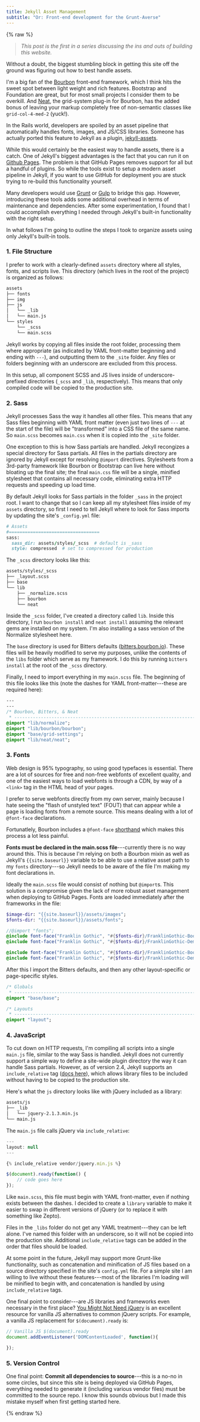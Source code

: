 ```yaml
---
title: Jekyll Asset Management
subtitle: "Or: Front-end development for the Grunt-Averse"
---
```

{% raw %}

> _This post is the first in a series discussing the ins and outs of building this website._

Without a doubt, the biggest stumbling block in getting this site off the ground was figuring out how to best handle assets.  

I'm a big fan of the [Bourbon](http://bourbon.io) front-end framework, which I think hits the sweet spot between light weight and rich features. Bootstrap and Foundation are great, but for most small projects I consider them to be overkill. And [Neat](http://neat.bourbon.io), the grid-system plug-in for Bourbon, has the added bonus of leaving your markup completely free of non-semantic
classes like `grid-col-4-med-2` (yuck!).

In the Rails world, developers are spoiled by an asset pipeline that automatically handles fonts, images, and JS/CSS libraries. Someone has actually ported this feature to Jekyll as a plugin, [jekyll-assets](https://github.com/ixti/jekyll-assets).  

While this would certainly be the easiest way to handle assets, there is a catch. One of Jekyll's biggest advantages is the fact that you can run it on [Github Pages](https://help.github.com/articles/using-jekyll-with-pages/). The problem is that GitHub Pages removes support for all but a handful of plugins. So while the tools exist to setup a modern asset pipeline in Jekyll, if you want to use GitHub for deployment you are stuck trying to re-build this functionality yourself.  

Many developers would use [Grunt](http://gruntjs.com/) or [Gulp](http://gulpjs.com/) to bridge this gap. However, introducing these tools adds some additional overhead in terms of maintenance and dependencies. After some experimentation, I found that I could accomplish everything I needed through Jekyll's built-in functionality with the right setup.

In what follows I'm going to outline the steps I took to organize assets using only Jekyll's built-in tools.

### 1. File Structure

I prefer to work with a clearly-defined `assets` directory where all styles, fonts, and scripts live. This directory (which lives in the root of the project) is organized as follows:

```bash
assets
├── fonts
├── img
├── js
│   └── _lib
│   └── main.js
└── styles
    └── _scss
    └── main.scss
```

Jekyll works by copying all files inside the root folder, processing them where appropriate (as indicated by YAML front-matter beginning and ending with `---`), and outputting them to the `_site` folder. Any files or folders beginning with an underscore are excluded from this process.

In this setup, all component SCSS and JS lives inside of underscore-prefixed directories (`_scss` and `_lib`, respectively). This means that only compiled code will be copied to the production site.

### 2. Sass 

Jekyll processes Sass the way it handles all other files. This means that any Sass files beginning with YAML front matter (even just two lines of `---` at the start of the file) will be "transformed" into a CSS file of the same name. So `main.scss` becomes `main.css` when it is copied into the `_site` folder.

One exception to this is how Sass partials are handled. Jekyll recongizes a special directory for Sass partials. All files in the partials directory are ignored by Jekyll except for resolving `@import` directives. Stylesheets from a 3rd-party framework like Bourbon or Bootstrap can live here without bloating up the final site; the final `main.css` file will be a single, minified stylesheet that contains all necessary code, eliminating extra HTTP requests and speeding up load time. 

By default Jekyll looks for Sass partials in the folder `_sass` in the project root. I want to change that so I can keep all my stylesheet files inside of my `assets` directory, so first I need to tell Jekyll where to look for Sass imports by updating the site's `_config.yml` file:

```ruby
# Assets
#==================================
sass:
  sass_dir: assets/styles/_scss  # default is _sass
  style: compressed  # set to compressed for production
```

The `_scss` directory looks like this:

```bash
assets/styles/_scss
├── _layout.scss
├── base
└── lib
    ├── _normalize.scss
    ├── bourbon
    └── neat
```

Inside the `_scss` folder, I've created a directory called `lib`. Inside this directory, I run `bourbon install` and `neat install` assuming the relevant gems are installed on my system. I'm also installing a sass version of the Normalize stylesheet here.  

The `base` directory is used for Bitters defaults ([bitters.bourbon.io](http://bitters.bourbon.io)). These files will be heavily modified to serve my purposes, unlike the contents of the `libs` folder which serve as my framework. I do this by running `bitters install` at the root of the `_scss` directory.  

Finally, I need to import everything in my `main.scss` file. The beginning of this file looks like this (note the dashes for YAML front-matter---these are required here):

```sass
---
---
/* Bourbon, Bitters, & Neat
 * ---------------------------------------------------------------------------*/
@import "lib/normalize";
@import "lib/bourbon/bourbon";
@import "base/grid-settings";
@import "lib/neat/neat";
```

### 3. Fonts

Web design is 95% typography, so using good typefaces is essential. There are a lot of sources for free and non-free webfonts of excellent quality, and one of the easiest ways to load webfonts is through a CDN, by way of a `<link>` tag in the HTML head of your pages.

I prefer to serve webfonts directly from my own server, mainly because I hate seeing the "flash of unstyled text" (FOUT) that can appear while a page is loading fonts from a remote source. This means dealing with a lot of `@font-face` declarations.

Fortunatlely, Bourbon includes a `@font-face` [shorthand](http://bourbon.io/docs/#font-face) which makes this process a lot less painful.

**Fonts must be declared in the main.scss file**---currently there is no way around this. This is because I'm relying on both a Bourbon mixin as well as Jekyll's `{{site.baseurl}}` variable to be able to use a relative asset path to my `fonts` directory---so Jekyll needs to be aware of the file I'm making my font declarations in.

Ideally the `main.scss` file would consist of nothing but `@import`s. This solution is a compromise given the lack of more robust asset management when deploying to GitHub Pages. Fonts are loaded immediately after the frameworks in the file:

```sass
$image-dir: "{{site.baseurl}}/assets/images";
$fonts-dir: "{{site.baseurl}}/assets/fonts";

//@import "fonts";
@include font-face("Franklin Gothic", "#{$fonts-dir}/FranklinGothic-Book-webfont", 400);
@include font-face("Franklin Gothic", "#{$fonts-dir}/FranklinGothic-Demi-webfont", 600);

@include font-face("Franklin Gothic", "#{$fonts-dir}/FranklinGothic-Book-webfont", 400, italic);
@include font-face("Franklin Gothic", "#{$fonts-dir}/FranklinGothic-Demi-webfont", 600, italic);

```

After this I import the Bitters defaults, and then any other layout-specific or page-specific styles.

```sass
/* Globals
 * ---------------------------------------------------------------------------*/
@import "base/base";

/* Layouts
 * ---------------------------------------------------------------------------*/
@import "layout";
```

### 4. JavaScript

To cut down on HTTP requests, I'm compiling all scripts into a single `main.js` file, similar to the way Sass is handled. Jekyll does not currently support a simple way to define a site-wide plugin directory the way it can handle Sass partials. However, as of version 2.4, Jekyll supports an `include_relative` tag ([docs here](http://jekyllrb.com/docs/templates/#including-files-relative-to-another-file)), which allows library files to be included without having to be copied to the production site.

Here's what the `js` directory looks like with jQuery included as a library:

```bash
assets/js
├── _lib
│   └── jquery-2.1.3.min.js
└── main.js
```

The `main.js` file calls jQuery via `include_relative`:

```javascript
---
layout: null
---

{% include_relative vendor/jquery.min.js %}

$(document).ready(function() {
    // code goes here
});
```

Like `main.scss`, this file must begin with YAML front-matter, even if nothing exists between the dashes. I decided to create a `library` variable to make it easier to swap in different versions of jQuery (or to replace it with something like Zepto).  

Files in the `_libs` folder do not get any YAML treatment---they can be left alone. I've named this folder with an underscore, so it will not be copied into the production site. Additional `include_relative` tags can be added in the order that files should be loaded.

At some point in the future, Jekyll may support more Grunt-like functionality, such as concatenation and minification of JS files based on a source directory specified in the site's `config.yml` file. For a simple site I am willing to live without these features---most of the libraries I'm loading will be minified to begin with, and concatenation is handled by using `include_relative` tags.

One final point to consider---are JS libraries and frameworks even necessary in the first place? [You Might Not Need jQuery](http://youmightnotneedjquery.com/) is an excellent resource for vanilla JS alternatives to common jQuery scripts. For example, a vanilla JS replacement for `$(document).ready` is:

```javascript
// Vanilla JS $(document).ready
document.addEventListener('DOMContentLoaded', function(){

});
```

### 5. Version Control

One final point: **Commit all dependencies to source**---this is a no-no in some circles, but since this site is being deployed via GitHub Pages, everything needed to generate it (including various vendor files) must be committed to the source repo. I know this sounds obvious but I made this mistake myself when first getting started here.

{% endraw %}
